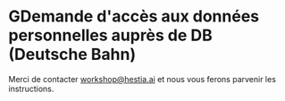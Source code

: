 # GDemande d'accès aux données personnelles auprès de  DB (Deutsche Bahn)

Merci de contacter workshop@hestia.ai et nous vous ferons parvenir les instructions.
